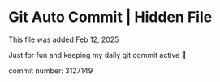 # Git Auto Commit | Hidden File

This file was added Feb 12, 2025

Just for fun and keeping my daily git commit active 🤪

commit number: 3127149
